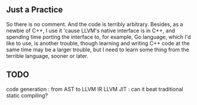 ## Just a Practice
So there is no comment.
And the code is terribly arbitrary.
Besides, as a newbie of C++, I use it 'cause LLVM's native interface is in C++, and spending time porting the interface to, for example, Go language, which I'd like to use, is another trouble, though learning and writing C++ code at the same time may be a larger trouble, but I need to learn some thing from the terrible language, sooner or later.
## TODO
code generation : from AST to LLVM IR
LLVM JIT : can it beat traditional static compiling?
